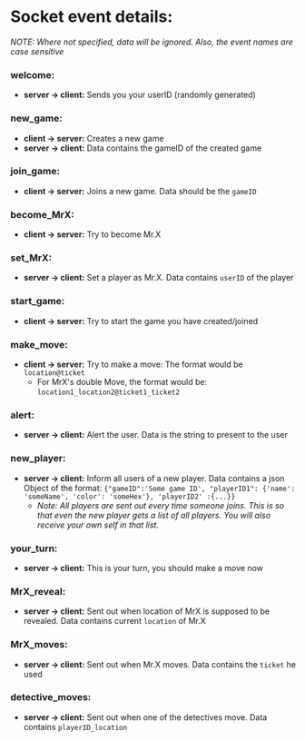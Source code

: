 # Socket event details:

_NOTE: Where not specified, data will be ignored. Also, the event names are case sensitive_

### welcome:

-   **server -> client:** Sends you your userID (randomly generated)

### new_game:

-   **client -> server:** Creates a new game
-   **server -> client:** Data contains the gameID of the created game

### join_game:

-   **client -> server:** Joins a new game. Data should be the `gameID`

### become_MrX:

-   **client -> server:** Try to become Mr.X

### set_MrX:

-   **server -> client:** Set a player as Mr.X. Data contains `userID` of the player

### start_game:

-   **client -> server:** Try to start the game you have created/joined

### make_move:

-   **client -> server:** Try to make a move: The format would be `location@ticket`
    -   For MrX's double Move, the format would be: `location1_location2@ticket1_ticket2`

### alert:

-   **server -> client:** Alert the user. Data is the string to present to the user

### new_player:

-   **server -> client:** Inform all users of a new player. Data contains a json Object of the format: `{"gameID":'Some game ID', "playerID1": {'name': 'someName', 'color': 'someHex'}, 'playerID2' :{...}}`
    -   _Note: All players are sent out every time someone joins. This is so that even the new player gets a list of all players. You will also receive your own self in that list._

### your_turn:

-   **server -> client:** This is your turn, you should make a move now

### MrX_reveal:

-   **server -> client:** Sent out when location of MrX is supposed to be revealed. Data contains current `location` of Mr.X

### MrX_moves:

-   **server -> client:** Sent out when Mr.X moves. Data contains the `ticket` he used

### detective_moves:

-   **server -> client:** Sent out when one of the detectives move. Data contains `playerID_location`
